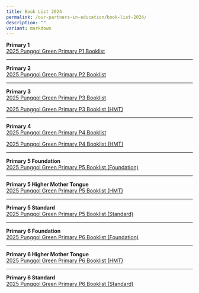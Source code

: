 ```yaml
---
title: Book List 2024
permalink: /our-partners-in-education/book-list-2024/
description: ""
variant: markdown
---
```

**Primary 1**<br>
[2025 Punggol Green Primary P1 Booklist](/files/Partners%20in%20Education/2025_P1_Booklist.pdf)

---

**Primary 2** <br>
[2025 Punggol Green Primary P2 Booklist](/files/Partners%20in%20Education/2025_P2_Booklist.pdf)

---

**Primary 3**<br>
[2025 Punggol Green Primary P3 Booklist](/files/Partners%20in%20Education/2025_P3_Booklist.pdf)
<br>

[2025 Punggol Green Primary P3 Booklist (HMT)](/files/Partners%20in%20Education/2025_P3_HMT_Booklist.pdf)

---

**Primary 4**<br>
[2025 Punggol Green Primary P4 Booklist](/files/Partners%20in%20Education/2025_P4_Booklist.pdf)
<br>

[2025 Punggol Green Primary P4 Booklist (HMT)](/files/Partners%20in%20Education/2025_P4_HMT_Booklist.pdf)

---

**Primary 5 Foundation**<br>
[2025 Punggol Green Primary P5 Booklist (Foundation)](/files/Partners%20in%20Education/2025_P5_Foundation_Booklist.pdf)

---

**Primary 5 Higher Mother Tongue**<br>
[2025 Punggol Green Primary P5 Booklist (HMT)](/files/Partners%20in%20Education/2025_P5_HMT_Booklist.pdf)

---

**Primary 5 Standard**<br>
[2025 Punggol Green Primary P5 Booklist (Standard)](/files/Partners%20in%20Education/2025_P5_Booklist.pdf)

---

**Primary 6 Foundation**<br>
[2025 Punggol Green Primary P6 Booklist (Foundation)](/files/Partners%20in%20Education/2025_P6_Foundation_Booklist.pdf)

---

**Primary 6 Higher Mother Tongue**<br>
[2025 Punggol Green Primary P6 Booklist (HMT)](/files/Partners%20in%20Education/2025_P6_HMT_Booklist.pdf)

---

**Primary 6 Standard**<br>
[2025 Punggol Green Primary P6 Booklist (Standard)](/files/Partners%20in%20Education/2025_P6_Booklist.pdf)